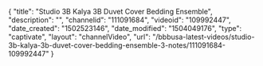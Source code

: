 {
    "title": "Studio 3B Kalya 3B Duvet Cover Bedding Ensemble",
    "description": "",
    "channelid": "111091684",
    "videoid": "109992447",
    "date_created": "1502523146",
    "date_modified": "1504049176",
    "type": "captivate",
    "layout": "channelVideo",
    "url": "\/bbbusa-latest-videos\/studio-3b-kalya-3b-duvet-cover-bedding-ensemble-3-notes\/111091684-109992447"
}